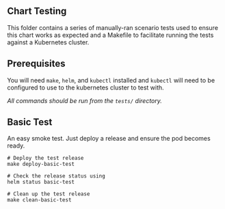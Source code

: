 ## Chart Testing

This folder contains a series of manually-ran scenario tests used to ensure this
chart works as expected and a Makefile to facilitate running the tests against a
Kubernetes cluster.

## Prerequisites

You will need `make`, `helm`, and `kubectl` installed and `kubectl` will need to
be configured to use to the kubernetes cluster to test with.

_All commands should be run from the `tests/` directory._

## Basic Test

An easy smoke test. Just deploy a release and ensure the pod becomes ready.

```
# Deploy the test release
make deploy-basic-test

# Check the release status using
helm status basic-test

# Clean up the test release
make clean-basic-test
```